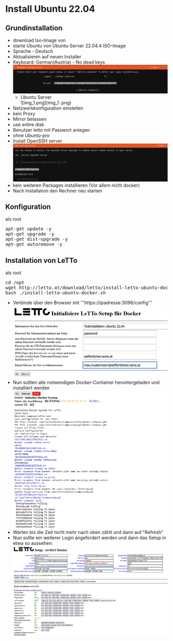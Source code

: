 # Install Ubuntu 22.04
## Grundinstallation
* download Iso-Image von
* starte Ubuntu von Ubuntu-Server 22.04.4 ISO-Image
* Sprache - Deutsch
* Aktualisieren auf neuen Installer
* Keyboard: German(Austria) - No dead keys <br>![img.png](img.png)
  * Ubuntu Server <br>![img_1.png](img_1    .png)
* Netzwerkkonfiguration einstellen
* kein Proxy
* Mirror belassen
* use entire disk
* Benutzer letto mit Passwort anlegen
* ohne Ubuntu-pro
* Install OpenSSH server <br>![img_2.png](img_2.png)
* kein weiteren Packages installieren (Vor allem nicht docker)
* Nach Installation den Rechner neu starten
## Konfiguration
als root
<pre>apt-get update -y
apt-get upgrade -y
apt-get dist-upgrade -y
apt-get autoremove -y
</pre>
## Installation von LeTTo
als root
<pre>cd /opt
wget http://letto.at/download/letto/install-letto-ubuntu-docker.sh
bash ./install-letto-ubuntu-docker.sh
</pre>
* Verbinde über den Browser mit '''https://ipadresse:3096/config''' <br>![img_4.png](img_4.png)
* Nun sollten alle notwendigen Docker-Container heruntergeladen und installiert werden <br>![img_5.png](img_5.png)
* Warten bis die Zeit nicht mehr nach oben zählt und dann auf "Refresh"
* Nun sollte ein weiterer Login angefordert werden und dann das Setup in etwa so aussehen: <br>![img_6.png](img_6.png)